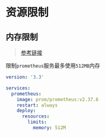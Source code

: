 # 资源限制

## 内存限制

>[参考链接](https://cloud.tencent.com/developer/article/2343858)

限制`prometheus`服务最多使用`512MB`内存

```yaml
version: '3.3'

services:
  prometheus:
    image: prom/prometheus:v2.37.6
    restart: always
    deploy:
      resources:
        limits:
          memory: 512M
```

